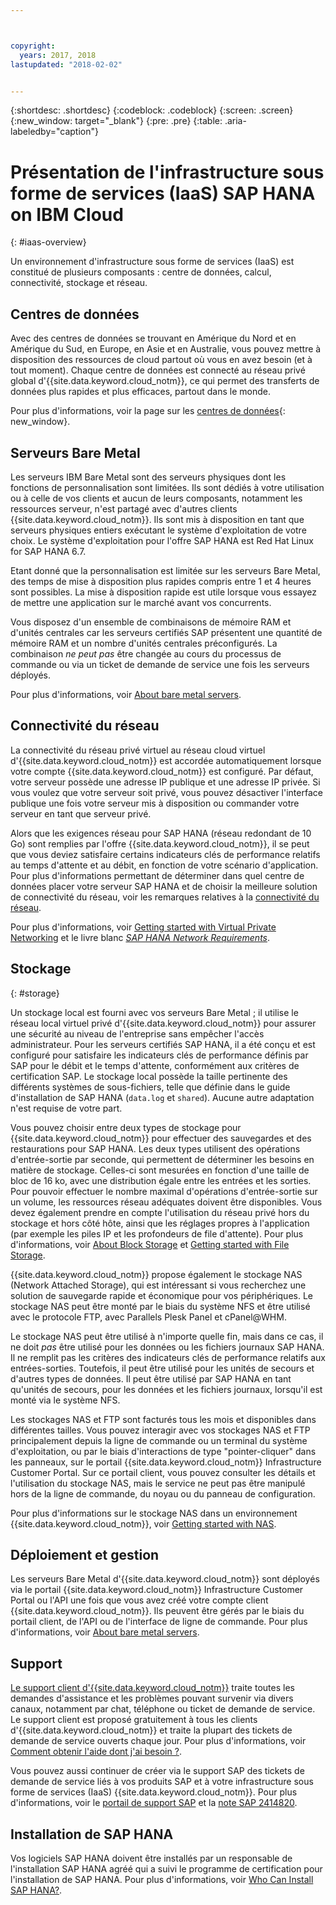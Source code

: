```yaml
---



copyright:
  years: 2017, 2018
lastupdated: "2018-02-02"


---
```


{:shortdesc: .shortdesc}
{:codeblock: .codeblock}
{:screen: .screen}
{:new_window: target="_blank"}
{:pre: .pre}
{:table: .aria-labeledby="caption"}

# Présentation de l'infrastructure sous forme de services (IaaS) SAP HANA on IBM Cloud 
{: #iaas-overview}

Un environnement d'infrastructure sous forme de services (IaaS) est constitué de plusieurs composants : centre de données, calcul, connectivité, stockage et réseau.  

## Centres de données 

Avec des centres de données se trouvant en Amérique du Nord et en Amérique du Sud, en Europe, en Asie et en Australie, vous pouvez mettre à disposition des ressources de cloud partout où vous en avez besoin (et à tout moment). Chaque centre de données est connecté au réseau privé global d'{{site.data.keyword.cloud_notm}}, ce qui permet des transferts de données plus rapides et plus efficaces, partout dans le monde. 

Pour plus d'informations, voir la page sur les [centres de données](https://www.ibm.com/cloud-computing/bluemix/data-centers){: new_window}. 

## Serveurs Bare Metal

Les serveurs IBM Bare Metal sont des serveurs physiques dont les fonctions de personnalisation sont limitées. Ils sont dédiés à votre utilisation ou à celle de vos clients et aucun de leurs composants, notamment les ressources serveur, n'est partagé avec d'autres clients {{site.data.keyword.cloud_notm}}. Ils sont mis à disposition en tant que serveurs physiques entiers exécutant le système d'exploitation de votre choix. Le système d'exploitation pour l'offre SAP HANA est Red Hat Linux for SAP HANA 6.7. 

Etant donné que la personnalisation est limitée sur les serveurs Bare Metal, des temps de mise à disposition plus rapides compris entre 1 et 4 heures sont possibles. La mise à disposition rapide est utile lorsque vous essayez de mettre une application sur le marché avant vos concurrents. 

Vous disposez d'un ensemble de combinaisons de mémoire RAM et d'unités centrales car les serveurs certifiés SAP présentent une quantité de mémoire RAM et un nombre d'unités centrales préconfigurés. La combinaison *ne peut pas* être changée au cours du processus de commande ou via un ticket de demande de service une fois les serveurs déployés. 

Pour plus d'informations, voir [About bare metal servers](https://console.bluemix.net/docs/bare-metal/index.html#about-bare-metal-servers). 

## Connectivité du réseau

La connectivité du réseau privé virtuel au réseau cloud virtuel d'{{site.data.keyword.cloud_notm}} est accordée automatiquement lorsque votre compte {{site.data.keyword.cloud_notm}} est configuré. Par défaut, votre serveur possède une adresse IP publique et une adresse IP privée. Si vous voulez que votre serveur soit privé, vous pouvez désactiver l'interface publique une fois votre serveur mis à disposition ou commander votre serveur en tant que serveur privé.  

Alors que les exigences réseau pour SAP HANA (réseau redondant de 10 Go) sont remplies par l'offre {{site.data.keyword.cloud_notm}}, il se peut que vous deviez satisfaire certains indicateurs clés de performance relatifs au temps d'attente et au débit, en fonction de votre scénario d'application. Pour plus d'informations permettant de déterminer dans quel centre de données placer votre serveur SAP HANA et de choisir la meilleure solution de connectivité du réseau, voir les remarques relatives à la [connectivité du réseau](/docs/infrastructure/sap-hana/hana-considerations.html#network_connectivity). 

Pour plus d'informations, voir [Getting started with Virtual Private Networking](https://console.bluemix.net/docs/infrastructure/iaas-vpn/getting-started.html#getting-started-with-virtual-private-networking-vpn-) et le livre blanc [*SAP HANA Network Requirements*](https://www.sap.com/documents/2016/08/1cd2c2fb-807c-0010-82c7-eda71af511fa.html). 

## Stockage 
{: #storage}

Un stockage local est fourni avec vos serveurs Bare Metal ; il utilise le réseau local virtuel privé d'{{site.data.keyword.cloud_notm}} pour assurer une sécurité au niveau de l'entreprise sans empêcher l'accès administrateur. Pour les serveurs certifiés SAP HANA, il a été conçu et est configuré pour satisfaire les indicateurs clés de performance définis par SAP pour le débit et le temps d'attente, conformément aux critères de certification SAP. Le stockage local possède la taille pertinente des différents systèmes de sous-fichiers, telle que définie dans le guide d'installation de SAP HANA (`data.log` et `shared`). Aucune autre adaptation n'est requise de votre part. 

Vous pouvez choisir entre deux types de stockage pour {{site.data.keyword.cloud_notm}} pour effectuer des sauvegardes et des restaurations pour SAP HANA. Les deux types utilisent des opérations d'entrée-sortie par seconde, qui permettent de déterminer les besoins en matière de stockage. Celles-ci sont mesurées en fonction d'une taille de bloc de 16 ko, avec une distribution égale entre les entrées et les sorties. Pour pouvoir effectuer le nombre maximal d'opérations d'entrée-sortie sur un volume, les ressources réseau adéquates doivent être disponibles. Vous devez également prendre en compte l'utilisation du réseau privé hors du stockage et hors côté hôte, ainsi que les réglages propres à l'application (par exemple les piles IP et les profondeurs de file d'attente). Pour plus d'informations, voir [About Block Storage](https://console.bluemix.net/docs/infrastructure/BlockStorage/index.html#getting-started-with-block-storage) et [Getting started with File Storage](https://console.bluemix.net/docs/infrastructure/FileStorage/index.html#getting-started-with-file-storage).

{{site.data.keyword.cloud_notm}} propose également le stockage NAS (Network Attached Storage), qui est intéressant si vous recherchez une solution de sauvegarde rapide et économique pour vos périphériques. Le stockage NAS peut être monté par le biais du système NFS et être utilisé avec le protocole FTP, avec Parallels Plesk Panel et cPanel@WHM. 

Le stockage NAS peut être utilisé à n'importe quelle fin, mais dans ce cas, il ne doit *pas* être utilisé pour les données ou les fichiers journaux SAP HANA. Il ne remplit pas les critères des indicateurs clés de performance relatifs aux entrées-sorties. Toutefois, il peut être utilisé pour les unités de secours et d'autres types de données. Il peut être utilisé par SAP HANA en tant qu'unités de secours, pour les données et les fichiers journaux, lorsqu'il est monté via le système NFS.   
  
Les stockages NAS et FTP sont facturés tous les mois et disponibles dans différentes tailles. Vous pouvez interagir avec vos stockages NAS et FTP principalement depuis la ligne de commande ou un terminal du système d'exploitation, ou par le biais d'interactions de type "pointer-cliquer" dans les panneaux, sur le portail {{site.data.keyword.cloud_notm}} Infrastructure Customer Portal. Sur ce portail client, vous pouvez consulter les détails et l'utilisation du stockage NAS, mais le service ne peut pas être manipulé hors de la ligne de commande, du noyau ou du panneau de configuration. 

Pour plus d'informations sur le stockage NAS dans un environnement {{site.data.keyword.cloud_notm}}, voir [Getting started with NAS](https://console.bluemix.net/docs/infrastructure/network-attached-storage/index.html#getting-started-with-nas).

## Déploiement et gestion 

Les serveurs Bare Metal d'{{site.data.keyword.cloud_notm}} sont déployés via le portail {{site.data.keyword.cloud_notm}} Infrastructure Customer Portal ou l'API une fois que vous avez créé votre compte client {{site.data.keyword.cloud_notm}}. Ils peuvent être gérés par le biais du portail client, de l'API ou de l'interface de ligne de commande. Pour plus d'informations, voir [About bare metal servers](https://console.bluemix.net/docs/bare-metal/index.html#about-bare-metal-servers).

## Support

[Le support client d'{{site.data.keyword.cloud_notm}}](https://console.bluemix.net/docs/support/index.html#getting-customer-support) traite toutes les demandes d'assistance et les problèmes pouvant survenir via divers canaux, notamment par chat, téléphone ou ticket de demande de service. Le support client est proposé gratuitement à tous les clients d'{{site.data.keyword.cloud_notm}} et traite la plupart des tickets de demande de service ouverts chaque jour. Pour plus d'informations, voir [Comment obtenir l'aide dont j'ai besoin ?](https://console.bluemix.net./docs/support/index.html#getting-customer-support).

Vous pouvez aussi continuer de créer via le support SAP des tickets de demande de service liés à vos produits SAP et à votre infrastructure sous forme de services (IaaS) {{site.data.keyword.cloud_notm}}. Pour plus d'informations, voir le [portail de support SAP](https://support.sap.com/en/index.html) et la [note SAP 2414820](https://launchpad.support.sap.com/#/notes/2414820).

## Installation de SAP HANA

Vos logiciels SAP HANA doivent être installés par un responsable de l'installation SAP HANA agréé qui a suivi le programme de certification pour l'installation de SAP HANA. Pour plus d'informations, voir [Who Can Install SAP HANA?](http://www.saphanacentral.com/p/who-can-install-sap-hana.html).
